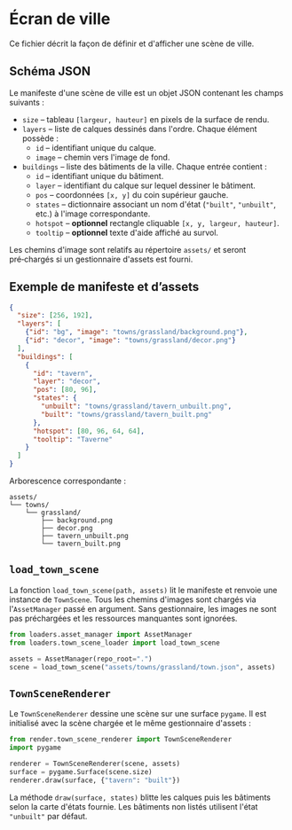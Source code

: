 # Écran de ville

Ce fichier décrit la façon de définir et d'afficher une scène de ville.

## Schéma JSON

Le manifeste d'une scène de ville est un objet JSON contenant les champs suivants :

* `size` – tableau `[largeur, hauteur]` en pixels de la surface de rendu.
* `layers` – liste de calques dessinés dans l'ordre. Chaque élément possède :
  * `id` – identifiant unique du calque.
  * `image` – chemin vers l'image de fond.
* `buildings` – liste des bâtiments de la ville. Chaque entrée contient :
  * `id` – identifiant unique du bâtiment.
  * `layer` – identifiant du calque sur lequel dessiner le bâtiment.
  * `pos` – coordonnées `[x, y]` du coin supérieur gauche.
  * `states` – dictionnaire associant un nom d'état (`"built"`, `"unbuilt"`, etc.) à l'image correspondante.
  * `hotspot` – **optionnel** rectangle cliquable `[x, y, largeur, hauteur]`.
  * `tooltip` – **optionnel** texte d'aide affiché au survol.

Les chemins d'image sont relatifs au répertoire `assets/` et seront pré‑chargés si un gestionnaire d'assets est fourni.

## Exemple de manifeste et d’assets

```json
{
  "size": [256, 192],
  "layers": [
    {"id": "bg", "image": "towns/grassland/background.png"},
    {"id": "decor", "image": "towns/grassland/decor.png"}
  ],
  "buildings": [
    {
      "id": "tavern",
      "layer": "decor",
      "pos": [80, 96],
      "states": {
        "unbuilt": "towns/grassland/tavern_unbuilt.png",
        "built": "towns/grassland/tavern_built.png"
      },
      "hotspot": [80, 96, 64, 64],
      "tooltip": "Taverne"
    }
  ]
}
```

Arborescence correspondante :

```
assets/
└── towns/
    └── grassland/
        ├── background.png
        ├── decor.png
        ├── tavern_unbuilt.png
        └── tavern_built.png
```

## `load_town_scene`

La fonction `load_town_scene(path, assets)` lit le manifeste et renvoie une instance de `TownScene`. Tous les chemins d'images sont chargés via l'`AssetManager` passé en argument. Sans gestionnaire, les images ne sont pas préchargées et les ressources manquantes sont ignorées.

```python
from loaders.asset_manager import AssetManager
from loaders.town_scene_loader import load_town_scene

assets = AssetManager(repo_root=".")
scene = load_town_scene("assets/towns/grassland/town.json", assets)
```

## `TownSceneRenderer`

Le `TownSceneRenderer` dessine une scène sur une surface `pygame`. Il est initialisé avec la scène chargée et le même gestionnaire d'assets :

```python
from render.town_scene_renderer import TownSceneRenderer
import pygame

renderer = TownSceneRenderer(scene, assets)
surface = pygame.Surface(scene.size)
renderer.draw(surface, {"tavern": "built"})
```

La méthode `draw(surface, states)` blitte les calques puis les bâtiments selon la carte d'états fournie. Les bâtiments non listés utilisent l'état `"unbuilt"` par défaut.
